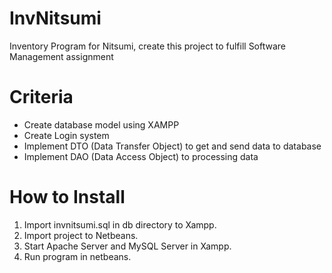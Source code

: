 # InvNitsumi
Inventory Program for Nitsumi, create this project to fulfill Software Management assignment

# Criteria
- Create database model using XAMPP
- Create Login system
- Implement DTO (Data Transfer Object) to get and send data to database
- Implement DAO (Data Access Object) to processing data

# How to Install
1. Import invnitsumi.sql in db directory to Xampp.
2. Import project to Netbeans.
3. Start Apache Server and MySQL Server in Xampp.
4. Run program in netbeans.